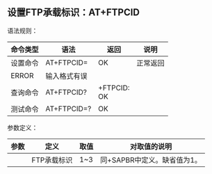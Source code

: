 ## 设置FTP承载标识：AT+FTPCID

语法规则：

| 命令类型 | 语法              | 返回                   | 说明     |
| -------- | ----------------- | ---------------------- | -------- |
| 设置命令 | AT+FTPCID=<value> | OK                     | 正常返回 |
| ERROR    | 输入格式有误      |                        |          |
| 查询命令 | AT+FTPCID?        | +FTPCID:<value> <br>OK |          |
| 测试命令 | AT+FTPCID=?       | OK                     |          |

 

参数定义：

| 参数    | 定义        | 取值 | 对取值的说明                     |
| ------- | ----------- | ---- | -------------------------------- |
| <value> | FTP承载标识 | 1~3  | 同+SAPBR中<cid>定义。缺省值为1。 |

